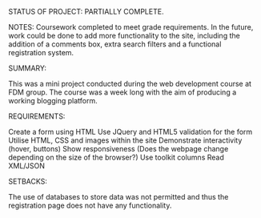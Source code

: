 STATUS OF PROJECT: PARTIALLY COMPLETE. 

NOTES: 
Coursework completed to meet grade requirements. 
In the future, work could be done to add more functionality to the site, including the addition of a comments box, extra search filters and a functional registration system.

SUMMARY: 

This was a mini project conducted during the web development course at FDM group. 
The course was a week long with the aim of producing a working blogging platform.

REQUIREMENTS:

  Create a form using HTML
  Use JQuery and HTML5 validation for the form
  Utilise HTML, CSS and images within the site
  Demonstrate interactivity (hover, buttons)
  Show responsiveness (Does the webpage change depending on the size of the browser?)
  Use toolkit columns
  Read XML/JSON
  
SETBACKS:

The use of databases to store data was not permitted and thus the registration page does not have any functionality.


